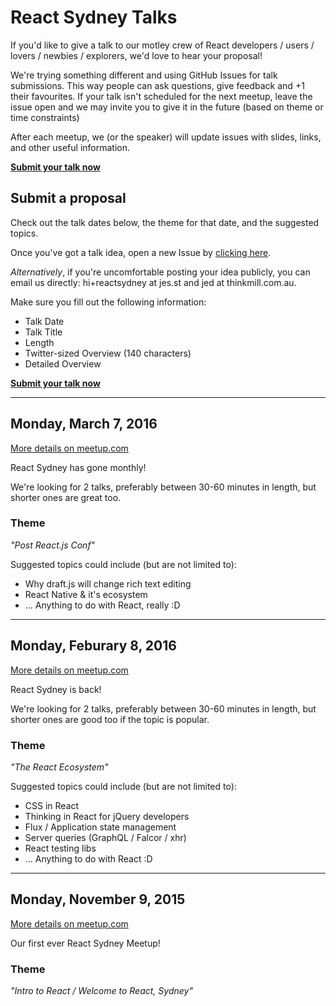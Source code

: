 # React Sydney Talks

If you'd like to give a talk to our motley crew of React developers / users / lovers / newbies / explorers, we'd love to hear your proposal!

We're trying something different and using GitHub Issues for talk submissions. This way people can ask questions, give feedback and +1 their favourites. If your talk isn't scheduled for the next meetup, leave the issue open and we may invite you to give it in the future (based on theme or time constraints)

After each meetup, we (or the speaker) will update issues with slides, links, and other useful information.

[**Submit your talk now**](https://github.com/reactsydney/talks/issues/new?body=**Talk%20Date**%0A%0A%0A**Talk%20Title**%0A%0A%0A**Length**%0A%0A%0A**Twitter-sized%20Overview%20(140%20characters)**%0A%0A%0A**Detailed%20Overview**%0A)

## Submit a proposal

Check out the talk dates below, the theme for that date, and the suggested topics.

Once you've got a talk idea, open a new Issue by [clicking here](https://github.com/reactsydney/talks/issues/new?body=**Talk%20Date**%0A%0A%0A**Talk%20Title**%0A%0A%0A**Length**%0A%0A%0A**Twitter-sized%20Overview%20(140%20characters)**%0A%0A%0A**Detailed%20Overview**%0A).

_Alternatively_, if you're uncomfortable posting your idea publicly, you can email us directly: hi+reactsydney at jes.st and jed at thinkmill.com.au.

Make sure you fill out the following information:

* Talk Date
* Talk Title
* Length
* Twitter-sized Overview (140 characters)
* Detailed Overview

[**Submit your talk now**](https://github.com/reactsydney/talks/issues/new?body=**Talk%20Date**%0A%0A%0A**Talk%20Title**%0A%0A%0A**Length**%0A%0A%0A**Twitter-sized%20Overview%20(140%20characters)**%0A%0A%0A**Detailed%20Overview**%0A)

---

## Monday, March 7, 2016

[More details on meetup.com](http://www.meetup.com/React-Sydney/events/229174524/)

React Sydney has gone monthly!

We're looking for 2 talks, preferably between 30-60 minutes in length, but shorter ones are great too.

### Theme

_"Post React.js Conf"_

Suggested topics could include (but are not limited to):

 * Why draft.js will change rich text editing
 * React Native & it's ecosystem
 * ... Anything to do with React, really :D

---

## Monday, Feburary 8, 2016

[More details on meetup.com](http://www.meetup.com/React-Sydney/events/228423591/)

React Sydney is back!

We're looking for 2 talks, preferably between 30-60 minutes in length, but shorter ones are good too if the topic is popular.

### Theme

_"The React Ecosystem"_

Suggested topics could include (but are not limited to):

 * CSS in React
 * Thinking in React for jQuery developers
 * Flux / Application state management
 * Server queries (GraphQL / Falcor / xhr)
 * React testing libs
 * ... Anything to do with React :D

---

## Monday, November 9, 2015

[More details on meetup.com](http://www.meetup.com/React-Sydney/events/226074352/)

Our first ever React Sydney Meetup!

### Theme

_"Intro to React / Welcome to React, Sydney"_
